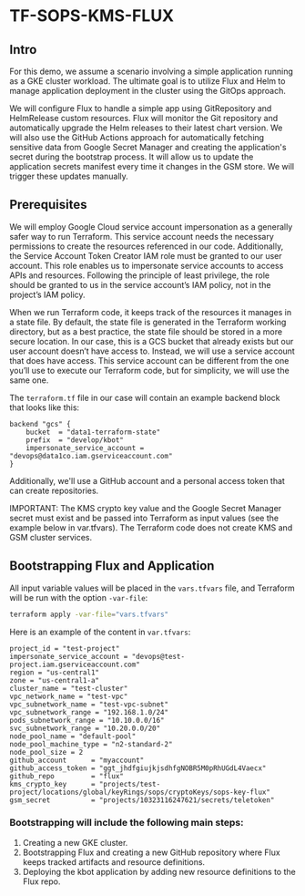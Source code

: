 # TF-SOPS-KMS-FLUX
## Intro

For this demo, we assume a scenario involving a simple application running as a GKE cluster workload. The ultimate goal is to utilize Flux and Helm to manage application deployment in the cluster using the GitOps approach.

We will configure Flux to handle a simple app using GitRepository and HelmRelease custom resources. Flux will monitor the Git repository and automatically upgrade the Helm releases to their latest chart version. We will also use the GitHub Actions approach for automatically fetching sensitive data from Google Secret Manager and creating the application's secret during the bootstrap process. It will allow us to update the application secrets manifest every time it changes in the GSM store. We will trigger these updates manually.

## Prerequisites

We will employ Google Cloud service account impersonation as a generally safer way to run Terraform. This service account needs the necessary permissions to create the resources referenced in our code. Additionally, the Service Account Token Creator IAM role must be granted to our user account. This role enables us to impersonate service accounts to access APIs and resources. Following the principle of least privilege, the role should be granted to us in the service account’s IAM policy, not in the project’s IAM policy.

When we run Terraform code, it keeps track of the resources it manages in a state file. By default, the state file is generated in the Terraform working directory, but as a best practice, the state file should be stored in a more secure location. In our case, this is a GCS bucket that already exists but our user account doesn’t have access to. Instead, we will use a service account that does have access. This service account can be different from the one you’ll use to execute our Terraform code, but for simplicity, we will use the same one.

The `terraform.tf` file in our case will contain an example backend block that looks like this:

```hcl
backend "gcs" {
    bucket  = "data1-terraform-state"
    prefix  = "develop/kbot"
    impersonate_service_account = "devops@data1co.iam.gserviceaccount.com"
}
```

Additionally, we'll use a GitHub account and a personal access token that can create repositories.

IMPORTANT: The KMS crypto key value and the Google Secret Manager secret must exist and be passed into Terraform as input values (see the example below in var.tfvars). The Terraform code does not create KMS and GSM cluster services.

## Bootstrapping Flux and Application

All input variable values will be placed in the `vars.tfvars` file, and Terraform will be run with the option `-var-file`:

```bash
terraform apply -var-file="vars.tfvars"
```

Here is an example of the content in `var.tfvars`:

```hcl
project_id = "test-project"
impersonate_service_account = "devops@test-project.iam.gserviceaccount.com"
region = "us-central1"
zone = "us-central1-a"
cluster_name = "test-cluster"
vpc_network_name = "test-vpc"
vpc_subnetwork_name = "test-vpc-subnet"
vpc_subnetwork_range = "192.168.1.0/24" 
pods_subnetwork_range = "10.10.0.0/16"
svc_subnetwork_range = "10.20.0.0/20"
node_pool_name = "default-pool"
node_pool_machine_type = "n2-standard-2"
node_pool_size = 2
github_account      = "myaccount"
github_access_token = "ggt_jhdfgiujkjsdhfgNOBR5M0pRhUGdL4Vaecx"
github_repo         = "flux"
kms_crypto_key      = "projects/test-project/locations/global/keyRings/sops/cryptoKeys/sops-key-flux"
gsm_secret          = "projects/10323116247621/secrets/teletoken"
```

### Bootstrapping will include the following main steps:

1. Creating a new GKE cluster.
2. Bootstrapping Flux and creating a new GitHub repository where Flux keeps tracked artifacts and resource definitions.
3. Deploying the kbot application by adding new resource definitions to the Flux repo.
